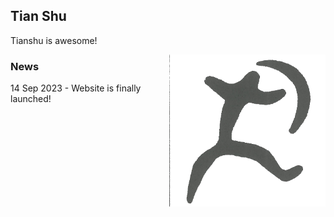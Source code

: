 ## Tian Shu

Tianshu is awesome!

<img align="right"  src="./assets/img/shejian.png" width="250"/>

### News

14 Sep 2023 - Website is finally launched!